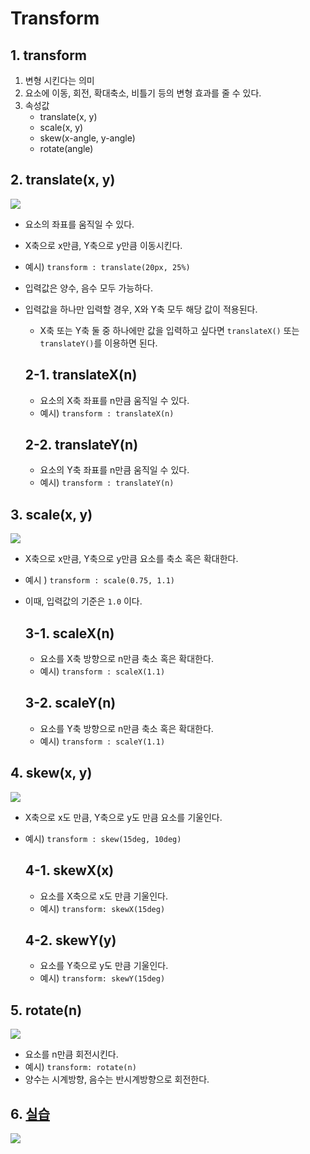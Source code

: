# Transform
## 1. transform
1. 변형 시킨다는 의미
2. 요소에 이동, 회전, 확대축소, 비틀기 등의 변형 효과를 줄 수 있다.
3. 속성값
    - translate(x, y)
    - scale(x, y)
    - skew(x-angle, y-angle)
    - rotate(angle)

## 2. translate(x, y)
<img src="../img/Transform/1.png">

- 요소의 좌표를 움직일 수 있다.
- X축으로 x만큼, Y축으로 y만큼 이동시킨다.
- 예시) `transform : translate(20px, 25%)`
- 입력값은 양수, 음수 모두 가능하다.
- 입력값을 하나만 입력할 경우, X와 Y축 모두 해당 값이 적용된다.
    - X축 또는 Y축 둘 중 하나에만 값을 입력하고 싶다면 `translateX()` 또는 `translateY()`를 이용하면 된다.

    ## 2-1. translateX(n)
    - 요소의 X축 좌표를 n만큼 움직일 수 있다.
    - 예시) `transform : translateX(n)`

    ## 2-2. translateY(n)
    - 요소의 Y축 좌표를 n만큼 움직일 수 있다.
    - 예시) `transform : translateY(n)`

## 3. scale(x, y)
<img src="../img/Transform/2.png">

- X축으로 x만큼, Y축으로 y만큼 요소를 축소 혹은 확대한다.
- 예시 ) `transform : scale(0.75, 1.1)`
- 이때, 입력값의 기준은 `1.0` 이다.

    ## 3-1. scaleX(n)
    - 요소를 X축 방향으로 n만큼 축소 혹은 확대한다.
    - 예시) `transform : scaleX(1.1)`

    ## 3-2. scaleY(n)
    - 요소를 Y축 방향으로 n만큼 축소 혹은 확대한다.
    - 예시) `transform : scaleY(1.1)`

## 4. skew(x, y)
<img src="../img/Transform/3.png">

- X축으로 x도 만큼, Y축으로 y도 만큼 요소를 기울인다.
- 예시) `transform : skew(15deg, 10deg)`

    ## 4-1. skewX(x)
    - 요소를 X축으로 x도 만큼 기울인다.
    - 예시) `transform: skewX(15deg)`

    ## 4-2. skewY(y)
    - 요소를 Y축으로 y도 만큼 기울인다.
    - 예시) `transform: skewY(15deg)`

## 5. rotate(n)
<img src="../img/Transform/4.png">

- 요소를 n만큼 회전시킨다.
- 예시) `transform: rotate(n)`
- 양수는 시계방향, 음수는 반시계방향으로 회전한다.

## 6. [실습](./Transform.html)
<img src="../img/Transform/5.png">